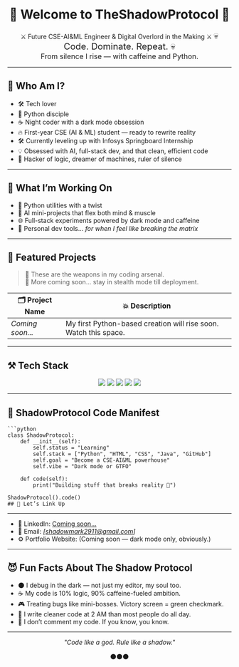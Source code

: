 <h1 align="center">🖤 Welcome to TheShadowProtocol 🖤</h1>

<p align="center">
⚔️ Future CSE-AI&ML Engineer & Digital Overlord in the Making ⚔️  
<span style="font-size:20px;">💀 Code. Dominate. Repeat. 💀</span><br>
<span style="font-size:16px;">From silence I rise — with caffeine and Python.</span>
</p>

---

## 🧠 Who Am I?

- 🛠️ Tech lover  
- 🐍 Python disciple  
- ☕ Night coder with a dark mode obsession  
- 🔥 First-year CSE (AI & ML) student — ready to rewrite reality  
- 🛠️ Currently leveling up with Infosys Springboard Internship  
- 💡 Obsessed with AI, full-stack dev, and that clean, efficient code  
- 🧩 Hacker of logic, dreamer of machines, ruler of silence  

---

## 🚀 What I’m Working On

- 🐍 Python utilities with a twist  
- 🤖 AI mini-projects that flex both mind & muscle  
- 🌐 Full-stack experiments powered by dark mode and caffeine  
- 👾 Personal dev tools… *for when I feel like breaking the matrix*  

---

## 🧪 Featured Projects

> 🔧 These are the weapons in my coding arsenal.  
> 🧠 More coming soon... stay in stealth mode till deployment.

| 🗂️ Project Name | 💥 Description |
|----------------|----------------|
| *Coming soon...* | My first Python-based creation will rise soon. Watch this space. |

---

## ⚒️ Tech Stack

<div align="center">

<img src="https://img.shields.io/badge/Python-3670A0?style=for-the-badge&logo=python&logoColor=fff" />
<img src="https://img.shields.io/badge/Java-ED8B00?style=for-the-badge&logo=java&logoColor=white" />
<img src="https://img.shields.io/badge/HTML5-E34F26?style=for-the-badge&logo=html5&logoColor=white" />
<img src="https://img.shields.io/badge/CSS3-1572B6?style=for-the-badge&logo=css3&logoColor=white" />
<img src="https://img.shields.io/badge/GitHub-181717?style=for-the-badge&logo=github&logoColor=white" />

</div>

---

## 📜 ShadowProtocol Code Manifest

    ```python
    class ShadowProtocol:
        def __init__(self):
            self.status = "Learning"
            self.stack = ["Python", "HTML", "CSS", "Java", "GitHub"]
            self.goal = "Become a CSE-AI&ML powerhouse"
            self.vibe = "Dark mode or GTFO"
    
        def code(self):
            print("Building stuff that breaks reality 🤖")
    
    ShadowProtocol().code()
    ## 💬 Let’s Link Up

---
- 💼 LinkedIn: [Coming soon…](https://linkedin.com)
- 📧 Email: *[shadowmark2911@gmail.com]*
- ⚙️ Portfolio Website: (Coming soon — dark mode only, obviously.)

---

## 😈 Fun Facts About The Shadow Protocol

- 🌑 I debug in the dark — not just my editor, my soul too.  
- ☕ My code is 10% logic, 90% caffeine-fueled ambition.  
- 🎮 Treating bugs like mini-bosses. Victory screen = green checkmark.  
- 👻 I write cleaner code at 2 AM than most people do all day.  
- 🔮 I don’t comment my code. If you know, you know.  

---

<p align="center"><i>"Code like a god. Rule like a shadow."</i></p>
<p align="center">⚫⚫⚫</p>   

